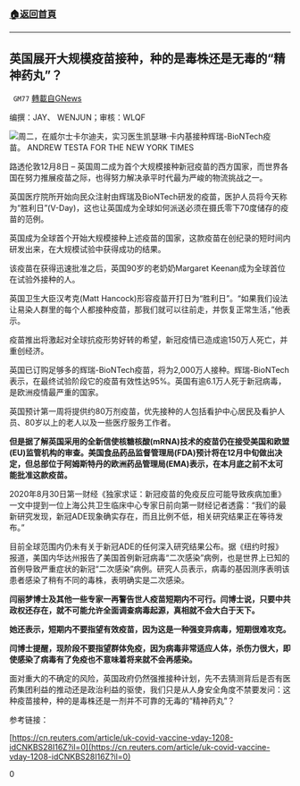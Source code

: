 ###  [:house:返回首頁](https://github.com/ourhimalayas/txt)
---

## 英国展开大规模疫苗接种，种的是毒株还是无毒的“精神药丸”？
` GM77` [轉載自GNews](https://gnews.org/zh-hans/632036/)

编撰：JAY、 WENJUN；审核：WLQF

![]()![](https://gnews-media-offload.s3.amazonaws.com/wp-content/uploads/2020/12/09093351/%E6%88%AA%E5%B1%8F2020-12-09-%E4%B8%8B%E5%8D%8810.31.00.png)周二，在威尔士卡尔迪夫，实习医生凯瑟琳·卡内基接种辉瑞-BioNTech疫苗。 ANDREW TESTA FOR THE NEW YORK TIMES

路透伦敦12月8日 – 英国周二成为首个大规模接种新冠疫苗的西方国家，而世界各国在努力推展疫苗之际，也得努力解决承平时代最为严峻的物流挑战之一。

英国医疗院所开始向民众注射由辉瑞及BioNTech研发的疫苗，医护人员将今天称为“胜利日”(V-Day)，这也让英国成为全球如何派送必须在摄氏零下70度储存的疫苗的范例。

英国成为全球首个开始大规模接种上述疫苗的国家，这款疫苗在创纪录的短时间内研发出来，在大规模试验中获得成功的结果。

该疫苗在获得迅速批准之后，英国90岁的老奶奶Margaret Keenan成为全球首位在试验外接种的人。

英国卫生大臣汉考克(Matt Hancock)形容疫苗开打日为“胜利日”。“如果我们设法让易染人群里的每个人都接种疫苗，那我们就可以往前走，并恢复正常生活，”他表示。

疫苗推出将激起对全球抗疫形势好转的希望，新冠疫情已造成逾150万人死亡，并重创经济。

英国已订购足够多的辉瑞-BioNTech疫苗，将为2,000万人接种。辉瑞-BioNTech表示，在最终试验阶段它的疫苗有效性达95%。英国有逾6.1万人死于新冠病毒，是欧洲疫情最严重的国家。

英国预计第一周将提供约80万剂疫苗，优先接种的人包括看护中心居民及看护人员、80岁以上的老人以及一些医疗服务工作者。

**但是据了解英国采用的全新信使核糖核酸(mRNA)技术的疫苗仍在接受美国和欧盟(EU)监管机构的审查。美国食品药品监督管理局(FDA)预计将在12月中旬做出决定，但总部位于阿姆斯特丹的欧洲药品管理局(EMA)表示，在本月底之前不太可能批准这款疫苗。**

2020年8月30日第一财经《独家求证：新冠疫苗的免疫反应可能导致疾病加重》一文中提到一位上海公共卫生临床中心专家日前向第一财经记者透露：“我们的最新研究发现，新冠ADE现象确实存在，而且比例不低，相关研究结果正在等待发布。”

目前全球范围内仍未有关于新冠ADE的任何深入研究结果公布。据《纽约时报》报道，美国内华达州报告了美国首例新冠病毒“二次感染”病例，也是世界上已知的首例导致严重症状的新冠“二次感染”病例。研究人员表示，病毒的基因测序表明该患者感染了稍有不同的毒株，表明确实是二次感染。

**闫丽梦博士及其他一些专家一再警告世人疫苗短期内不可行。闫博士说，只要中共政权还存在，就不可能允许全面调查病毒起源，真相就不会大白于天下。**

**她还表示，短期内不要指望有效疫苗，因为这是一种强变异病毒，短期很难攻克。**

**闫博士提醒，现阶段不要指望群体免疫，因为病毒非常适应人体，杀伤力很大，即使感染了病毒有了免疫也不意味着将来就不会再感染。**

面对重大的不确定的风险，英国政府仍然强推接种计划，先不去猜测背后是否有医药集团利益的推动还是政治利益的驱使，我们只是从人身安全角度不禁要发问：这种疫苗接种，种的是毒株还是一剂并不可靠的无毒的“精神药丸”？

参考链接：

[https://cn.reuters.com/article/uk-covid-vaccine-vday-1208-idCNKBS28I16Z?il=0](https://cn.reuters.com/article/uk-covid-vaccine-vday-1208-idCNKBS28I16Z?il=0)

0

